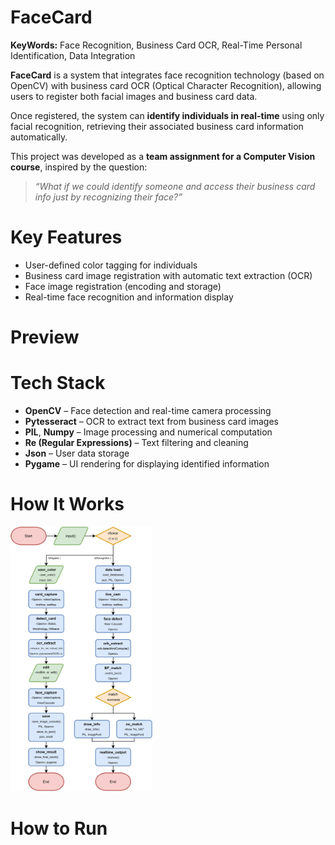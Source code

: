 # FaceCard
**KeyWords:** Face Recognition, Business Card OCR, Real-Time Personal Identification, Data Integration  

**FaceCard** is a system that integrates face recognition technology (based on OpenCV) with business card OCR (Optical Character Recognition), allowing users to register both facial images and business card data.  
  
Once registered, the system can **identify individuals in real-time** using only facial recognition, retrieving their associated business card information automatically.

This project was developed as a **team assignment for a Computer Vision course**, inspired by the question:  
> *“What if we could identify someone and access their business card info just by recognizing their face?”*

# Key Features

- User-defined color tagging for individuals
- Business card image registration with automatic text extraction (OCR)
- Face image registration (encoding and storage)
- Real-time face recognition and information display  

# Preview

  
 
# Tech Stack
- **OpenCV** – Face detection and real-time camera processing  
- **Pytesseract** – OCR to extract text from business card images  
- **PIL**, **Numpy** – Image processing and numerical computation  
- **Re (Regular Expressions)** – Text filtering and cleaning  
- **Json** – User data storage  
- **Pygame** – UI rendering for displaying identified information

# How It Works
<p>
  <img src="facecard_pipline_f.png" width="45%" />
</p>

# How to Run



